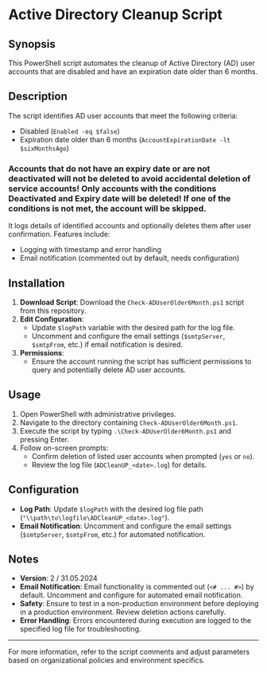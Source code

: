# Active Directory Cleanup Script

## Synopsis
This PowerShell script automates the cleanup of Active Directory (AD) user accounts that are disabled and have an expiration date older than 6 months.

## Description
The script identifies AD user accounts that meet the following criteria:
- Disabled (`Enabled -eq $false`)
- Expiration date older than 6 months (`AccountExpirationDate -lt $sixMonthsAgo`)

### Accounts that do not have an expiry date or are not deactivated will not be deleted to avoid accidental deletion of service accounts! Only accounts with the conditions Deactivated and Expiry date will be deleted! If one of the conditions is not met, the account will be skipped.

It logs details of identified accounts and optionally deletes them after user confirmation. Features include:
- Logging with timestamp and error handling
- Email notification (commented out by default, needs configuration)

## Installation
1. **Download Script**: Download the `Check-ADUserOlder6Month.ps1` script from this repository.
2. **Edit Configuration**:
   - Update `$logPath` variable with the desired path for the log file.
   - Uncomment and configure the email settings (`$smtpServer`, `$smtpFrom`, etc.) if email notification is desired.
3. **Permissions**:
   - Ensure the account running the script has sufficient permissions to query and potentially delete AD user accounts.

## Usage
1. Open PowerShell with administrative privileges.
2. Navigate to the directory containing `Check-ADUserOlder6Month.ps1`.
3. Execute the script by typing `.\Check-ADUserOlder6Month.ps1` and pressing Enter.
4. Follow on-screen prompts:
   - Confirm deletion of listed user accounts when prompted (`yes` or `no`).
   - Review the log file (`ADCleanUP_<date>.log`) for details.

## Configuration
- **Log Path**: Update `$logPath` with the desired log file path (`"\\path\to\logfile\ADCleanUP_<date>.log"`).
- **Email Notification**: Uncomment and configure the email settings (`$smtpServer`, `$smtpFrom`, etc.) for automated notification.

## Notes
- **Version**: 2 / 31.05.2024
- **Email Notification**: Email functionality is commented out (`<# ... #>`) by default. Uncomment and configure for automated email notification.
- **Safety**: Ensure to test in a non-production environment before deploying in a production environment. Review deletion actions carefully.
- **Error Handling**: Errors encountered during execution are logged to the specified log file for troubleshooting.

---

For more information, refer to the script comments and adjust parameters based on organizational policies and environment specifics.
